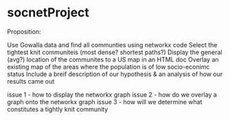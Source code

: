 # socnetProject

Proposition:

Use Gowalla data and find all communties using networkx code
Select the tightest knit communiteis (most dense? shortest paths?)
Display the general (avg?) location of the communites to a US map in an HTML doc
Overlay an existing map of the areas where the population is of low socio-econimc status
Include a breif description of our hypothesis & an analysis of how our results came out

  issue 1 - how to display the networkx graph
  issue 2 - how do we overlay a graph onto the networkx graph
  issue 3 - how will we determine what constitutes a tightly knit community

